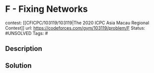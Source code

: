 # F - Fixing Networks

contest: [[CFICPC/103119/103119|The 2020 ICPC Asia Macau Regional Contest]]
url: https://codeforces.com/gym/103119/problem/F
Status: #UNSOLVED
Tags: #

## Description

## Solution


